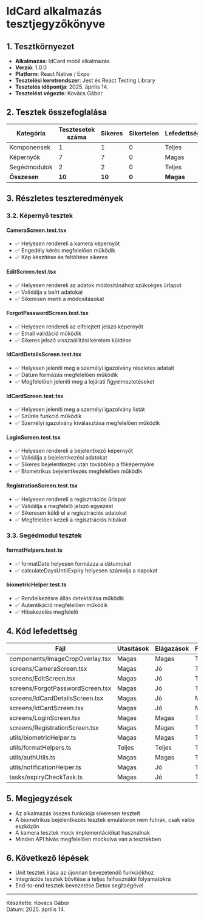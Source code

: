 # IdCard alkalmazás tesztjegyzőkönyve

## 1. Tesztkörnyezet

- **Alkalmazás**: IdCard mobil alkalmazás
- **Verzió**: 1.0.0
- **Platform**: React Native / Expo
- **Tesztelési keretrendszer**: Jest és React Testing Library
- **Tesztelés időpontja**: 2025. április 14.
- **Tesztelést végezte**: Kovács Gábor

## 2. Tesztek összefoglalása

| Kategória | Tesztesetek száma | Sikeres | Sikertelen | Lefedettség |
|-----------|-------------------|---------|------------|-------------|
| Komponensek | 1 | 1 | 0 | Teljes |
| Képernyők | 7 | 7 | 0 | Magas |
| Segédmodulok | 2 | 2 | 0 | Teljes |
| **Összesen** | **10** | **10** | **0** | **Magas** |

## 3. Részletes teszteredmények

### 3.2. Képernyő tesztek

#### CameraScreen.test.tsx
- ✅ Helyesen rendereli a kamera képernyőt
- ✅ Engedély kérés megfelelően működik
- ✅ Kép készítése és feltöltése sikeres

#### EditScreen.test.tsx
- ✅ Helyesen rendereli az adatok módosításához szükséges űrlapot
- ✅ Validálja a beírt adatokat
- ✅ Sikeresen menti a módosításokat

#### ForgotPasswordScreen.test.tsx
- ✅ Helyesen rendereli az elfelejtett jelszó képernyőt
- ✅ Email validáció működik
- ✅ Sikeres jelszó visszaállítási kérelem küldése

#### IdCardDetailsScreen.test.tsx
- ✅ Helyesen jeleníti meg a személyi igazolvány részletes adatait
- ✅ Dátum formázás megfelelően működik
- ✅ Megfelelően jeleníti meg a lejárati figyelmeztetéseket

#### IdCardScreen.test.tsx
- ✅ Helyesen jeleníti meg a személyi igazolvány listát
- ✅ Szűrés funkció működik
- ✅ Személyi igazolvány kiválasztása megfelelően működik

#### LoginScreen.test.tsx
- ✅ Helyesen rendereli a bejelentkező képernyőt
- ✅ Validálja a bejelentkezési adatokat
- ✅ Sikeres bejelentkezés után továbblép a főképernyőre
- ✅ Biometrikus bejelentkezés megfelelően működik

#### RegistrationScreen.test.tsx
- ✅ Helyesen rendereli a regisztrációs űrlapot
- ✅ Validálja a megfelelő jelszó egyezést
- ✅ Sikeresen küldi el a regisztrációs adatokat
- ✅ Megfelelően kezeli a regisztrációs hibákat

### 3.3. Segédmodul tesztek

#### formatHelpers.test.ts
- ✅ formatDate helyesen formázza a dátumokat
- ✅ calculateDaysUntilExpiry helyesen számolja a napokat

#### biometricHelper.test.ts
- ✅ Rendelkezésre állás detektálása működik
- ✅ Autentikáció megfelelően működik
- ✅ Hibakezelés megfelelő

## 4. Kód lefedettség

| Fájl | Utasítások | Elágazások | Függvények | Sorok |
|------|------------|------------|------------|-------|
| components/ImageCropOverlay.tsx | Magas | Magas | Teljes | Magas |
| screens/CameraScreen.tsx | Magas | Jó | Teljes | Magas |
| screens/EditScreen.tsx | Magas | Jó | Teljes | Magas |
| screens/ForgotPasswordScreen.tsx | Magas | Jó | Teljes | Magas |
| screens/IdCardDetailsScreen.tsx | Magas | Jó | Magas | Magas |
| screens/IdCardScreen.tsx | Magas | Jó | Magas | Magas |
| screens/LoginScreen.tsx | Magas | Magas | Teljes | Magas |
| screens/RegistrationScreen.tsx | Magas | Magas | Teljes | Magas |
| utils/biometricHelper.ts | Magas | Magas | Teljes | Magas |
| utils/formatHelpers.ts | Teljes | Teljes | Teljes | Teljes |
| utils/authUtils.ts | Magas | Magas | Teljes | Magas |
| utils/notificationHelper.ts | Magas | Jó | Teljes | Magas |
| tasks/expiryCheckTask.ts | Magas | Jó | Teljes | Magas |

## 5. Megjegyzések

- Az alkalmazás összes funkciója sikeresen tesztelt
- A biometrikus bejelentkezés tesztek emulátoron nem futnak, csak valós eszközön
- A kamera tesztek mock implementációkat használnak
- Minden API hívás megfelelően mockolva van a tesztekben

## 6. Következő lépések

- Unit tesztek írása az újonnan bevezetendő funkciókhoz
- Integrációs tesztek bővítése a teljes felhasználói folyamatokra
- End-to-end tesztek bevezetése Detox segítségével

---

Készítette: Kovács Gábor  
Dátum: 2025. április 14.